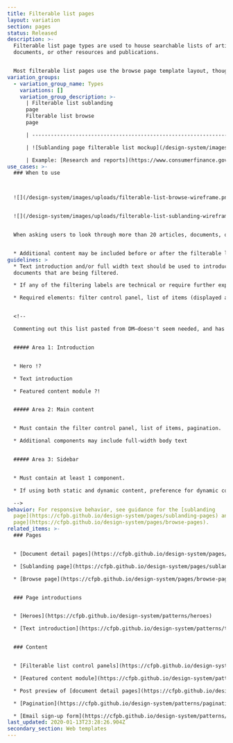 ```yaml
---
title: Filterable list pages
layout: variation
section: pages
status: Released
description: >-
  Filterable list page types are used to house searchable lists of articles,
  documents, or other resources and publications.


  Most filterable list pages use the browse page template layout, though in rare cases they can be housed on a sublanding page template layout. The filterable list itself is composed of post preview components that link to individual document detail pages.
variation_groups:
  - variation_group_name: Types
    variations: []
    variation_group_description: >-
      | Filterable list sublanding
      page                                                                  |
      Filterable list browse
      page                                                                       |

      | ------------------------------------------------------------------------------------------------ | ------------------------------------------------------------------------------------------------- |

      | ![Sublanding page filterable list mockup](/design-system/images/uploads/filterable-list-sublanding-wireframe.png)                                                                                                 | ![Browse page filterable list mockup](/design-system/images/uploads/filterable-list-browse-wireframe.png)                  |

      | Example: [Research and reports](https://www.consumerfinance.gov/data-research/research-reports/) | Example: [Final rules](https://www.consumerfinance.gov/policy-compliance/rulemaking/final-rules/) |
use_cases: >-
  ### When to use



  ![](/design-system/images/uploads/filterable-list-browse-wireframe.png)


  ![](/design-system/images/uploads/filterable-list-sublanding-wireframe.png)


  When asking users to look through more than 20 articles, documents, or resources.


  * Additional content may be included before or after the filterable list, but it is not encouraged. The filterable list should be the focus of the page.
guidelines: >
  * Text introduction and/or full width text should be used to introduce the
  documents that are being filtered.

  * If any of the filtering labels are technical or require further explanation (such as categories), a full width text element can be placed above the filter control panel to provide further explanation.

  * Required elements: filter control panel, list of items (displayed as post preview items) and pagination.


  <!--

  Commenting out this list pasted from DM—doesn't seem needed, and has some possibly outdated items


  ##### Area 1: Introduction


  * Hero !?

  * Text introduction

  * Featured content module ?!


  ##### Area 2: Main content


  * Must contain the filter control panel, list of items, pagination.

  * Additional components may include full-width body text


  ##### Area 3: Sidebar


  * Must contain at least 1 component.

  * If using both static and dynamic content, preference for dynamic content to appear above static content.

  -->
behavior: For responsive behavior, see guidance for the [sublanding
  page](https://cfpb.github.io/design-system/pages/sublanding-pages) and [browse
  page](https://cfpb.github.io/design-system/pages/browse-pages).
related_items: >-
  ### Pages


  * [Document detail pages](https://cfpb.github.io/design-system/pages/document-detail-pages)

  * [Sublanding page](https://cfpb.github.io/design-system/pages/sublanding-pages) 

  * [Browse page](https://cfpb.github.io/design-system/pages/browse-pages)


  ### Page introductions 


  * [Heroes](https://cfpb.github.io/design-system/patterns/heroes)

  * [Text introduction](https://cfpb.github.io/design-system/patterns/text-introductions)


  ### Content


  * [Filterable list control panels](https://cfpb.github.io/design-system/patterns/filterable-list-control-panels)

  * [Featured content module](https://cfpb.github.io/design-system/patterns/featured-content-module)

  * Post preview of [document detail pages](https://cfpb.github.io/design-system/pages/document-detail-pages)

  * [Pagination](https://cfpb.github.io/design-system/patterns/pagination)

  * [Email sign-up form](https://cfpb.github.io/design-system/patterns/e-mail-signup-forms)
last_updated: 2020-01-13T23:28:26.904Z
secondary_section: Web templates
---
```

